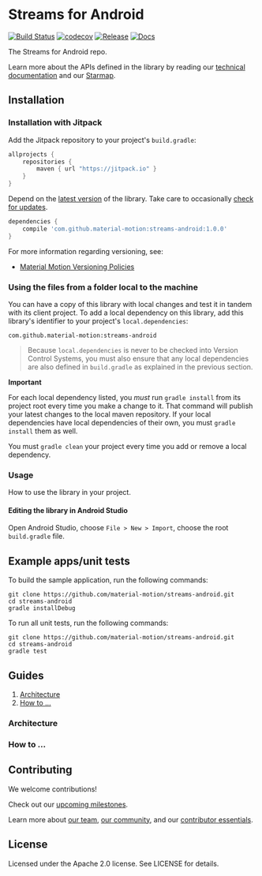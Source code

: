 # Streams for Android

[![Build Status](https://travis-ci.org/material-motion/streams-android.svg?branch=develop)](https://travis-ci.org/material-motion/streams-android)
[![codecov](https://codecov.io/gh/material-motion/streams-android/branch/develop/graph/badge.svg)](https://codecov.io/gh/material-motion/streams-android)
[![Release](https://img.shields.io/github/release/material-motion/streams-android.svg)](https://github.com/material-motion/streams-android/releases/latest)
[![Docs](https://img.shields.io/badge/jitpack-docs-green.svg)](https://jitpack.io/com/github/material-motion/streams-android/stable-SNAPSHOT/javadoc/)

The Streams for Android repo.

Learn more about the APIs defined in the library by reading our
[technical documentation](https://jitpack.io/com/github/material-motion/streams-android/1.0.0/javadoc/) and our
[Starmap](https://material-motion.github.io/material-motion/starmap/).

## Installation

### Installation with Jitpack

Add the Jitpack repository to your project's `build.gradle`:

```gradle
allprojects {
    repositories {
        maven { url "https://jitpack.io" }
    }
}
```

Depend on the [latest version](https://github.com/material-motion/streams-android/releases) of the library.
Take care to occasionally [check for updates](https://github.com/ben-manes/gradle-versions-plugin).

```gradle
dependencies {
    compile 'com.github.material-motion:streams-android:1.0.0'
}
```

For more information regarding versioning, see:

- [Material Motion Versioning Policies](https://material-motion.github.io/material-motion/team/essentials/core_team_contributors/release_process#versioning)

### Using the files from a folder local to the machine

You can have a copy of this library with local changes and test it in tandem
with its client project. To add a local dependency on this library, add this
library's identifier to your project's `local.dependencies`:

```
com.github.material-motion:streams-android
```

> Because `local.dependencies` is never to be checked into Version Control
Systems, you must also ensure that any local dependencies are also defined in
`build.gradle` as explained in the previous section.

**Important**

For each local dependency listed, you *must* run `gradle install` from its
project root every time you make a change to it. That command will publish your
latest changes to the local maven repository. If your local dependencies have
local dependencies of their own, you must `gradle install` them as well.

You must `gradle clean` your project every time you add or remove a local
dependency.

### Usage

How to use the library in your project.

#### Editing the library in Android Studio

Open Android Studio,
choose `File > New > Import`,
choose the root `build.gradle` file.

## Example apps/unit tests

To build the sample application, run the following commands:

    git clone https://github.com/material-motion/streams-android.git
    cd streams-android
    gradle installDebug

To run all unit tests, run the following commands:

    git clone https://github.com/material-motion/streams-android.git
    cd streams-android
    gradle test

## Guides

1. [Architecture](#architecture)
2. [How to ...](#how-to-...)

### Architecture

### How to ...

## Contributing

We welcome contributions!

Check out our [upcoming milestones](https://github.com/material-motion/streams-android/milestones).

Learn more about [our team](https://material-motion.github.io/material-motion/team/),
[our community](https://material-motion.github.io/material-motion/team/community/), and
our [contributor essentials](https://material-motion.github.io/material-motion/team/essentials/).

## License

Licensed under the Apache 2.0 license. See LICENSE for details.

